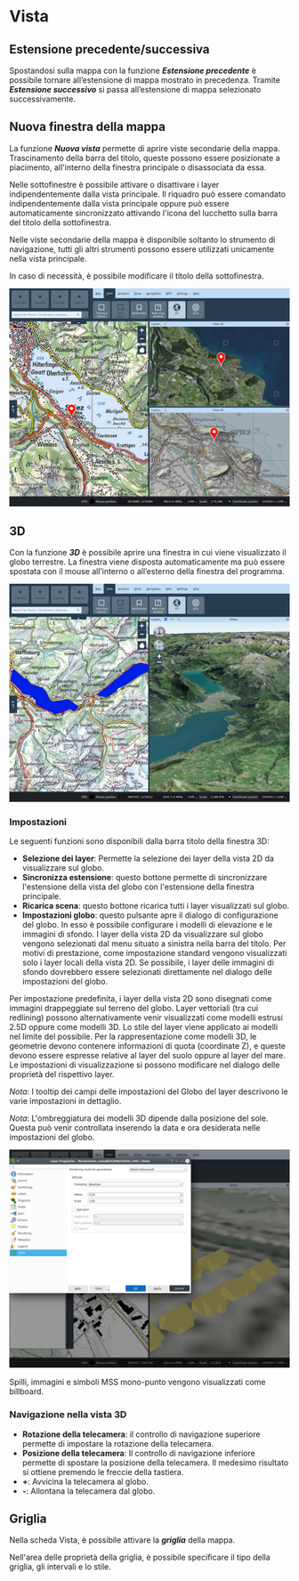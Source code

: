 # Vista


## <a name="sec0"></a>Estensione precedente/successiva

Spostandosi sulla mappa con la funzione **_Estensione precedente_** è possibile tornare all’estensione di mappa mostrato in precedenza. Tramite **_Estensione successivo_** si passa all’estensione di mappa selezionato successivamente.


## <a name="sec1"></a>Nuova finestra della mappa

La funzione **_Nuova vista_** permette di aprire viste secondarie della mappa. Trascinamento della barra del titolo, queste possono essere posizionate a piacimento, all'interno della finestra principale o disassociata da essa.

Nelle sottofinestre è possibile attivare o disattivare i layer indipendentemente dalla vista principale. Il riquadro può essere comandato indipendentemente dalla vista principale oppure può essere automaticamente sincronizzato attivando l'icona del lucchetto sulla barra del titolo della sottofinestra.

Nelle viste secondarie della mappa è disponibile soltanto lo strumento di navigazione, tutti gli altri strumenti possono essere utilizzati unicamente nella vista principale.

In caso di necessità, è possibile modificare il titolo della sottofinestra.

<img src="/media/image13.png" />

## <a name="sec2"></a>3D

Con la funzione **_3D_** è possibile aprire una finestra in cui viene visualizzato il globo terrestre. La finestra viene disposta automaticamente ma può essere spostata con il mouse all’interno o all’esterno della finestra del programma.

<img src="/media/image14.png" />

### Impostazioni

Le seguenti funzioni sono disponibili dalla barra titolo della finestra 3D:

+ **Selezione dei layer**: Permette la selezione dei layer della vista 2D da visualizzare sul globo.
+ **Sincronizza estensione**: questo bottone permette di sincronizzare l'estensione della vista del globo con l'estensione della finestra principale.
+ **Ricarica scena**: questo bottone ricarica tutti i layer visualizzati sul globo.
+ **Impostazioni globo**: questo pulsante apre il dialogo di configurazione del globo. In esso è possibile configurare i modelli di elevazione e le immagini di sfondo. I layer della vista 2D da visualizzare sul globo vengono selezionati dal menu situato a sinistra nella barra del titolo. Per motivi di prestazione, come impostazione standard vengono visualizzati solo i layer locali della vista 2D. Se possibile, i layer delle immagini di sfondo dovrebbero essere selezionati direttamente nel dialogo delle impostazioni del globo.

Per impostazione predefinita, i layer della vista 2D sono disegnati come immagini drappeggiate sul terreno del globo. Layer vettoriali (tra cui redlining) possono alternativamente venir visualizzati come modelli estrusi 2.5D oppure come modelli 3D. Lo stile del layer viene applicato ai modelli nel limite del possibile. Per la rappresentazione come modelli 3D, le geometrie devono contenere informazioni di quota (coordinate Z), e queste devono essere espresse relative al layer del suolo oppure al layer del mare. Le impostazioni di visualizzazione si possono modificare nel dialogo delle proprietà del rispettivo layer.

*Nota*: I tooltip dei campi delle impostazioni del Globo del layer descrivono le varie impostazioni in dettaglio.

*Nota*: L'ombreggiatura dei modelli 3D dipende dalla posizione del sole. Questa può venir controllata inserendo la data e ora desiderata nelle impostazioni del globo.

<img src="/media/image15.png" />

Spilli, immagini e simboli MSS mono-punto vengono visualizzati come billboard.


### Navigazione nella vista 3D

+ **Rotazione della telecamera**: il controllo di navigazione superiore permette di impostare la rotazione della telecamera.
+ **Posizione della telecamera**: Il controllo di navigazione inferiore permette di spostare la posizione della telecamera. Il medesimo risultato si ottiene premendo le freccie della tastiera.
+ **+**: Avvicina la telecamera al globo.
+ **-**: Allontana la telecamera dal globo.


## <a name="sec3"></a>Griglia

Nella scheda Vista, è possibile attivare la **_griglia_** della mappa.

Nell'area delle proprietà della griglia, è possibile specificare il tipo della griglia, gli intervali e lo stile.

